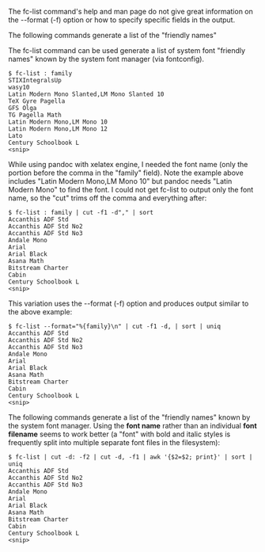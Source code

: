 The fc-list command's help and man page do not give great information on the --format (-f) option or how to specify specific fields in the output.


The following commands generate a list of the "friendly names" 

The fc-list command can be used generate a list of system font "friendly names" known by the system font manager (via fontconfig).

```
$ fc-list : family
STIXIntegralsUp
wasy10
Latin Modern Mono Slanted,LM Mono Slanted 10
TeX Gyre Pagella
GFS Olga
TG Pagella Math
Latin Modern Mono,LM Mono 10
Latin Modern Mono,LM Mono 12
Lato
Century Schoolbook L
<snip>
```

While using pandoc with xelatex engine, I needed the font name (only the portion before the comma in the "family" field). Note the example above includes "Latin Modern Mono,LM Mono 10" but pandoc needs "Latin Modern Mono" to find the font. I could not get fc-list to output only the font name, so the "cut" trims off the comma and everything after:
```
$ fc-list : family | cut -f1 -d"," | sort
Accanthis ADF Std
Accanthis ADF Std No2
Accanthis ADF Std No3
Andale Mono
Arial
Arial Black
Asana Math
Bitstream Charter
Cabin
Century Schoolbook L
<snip>
```


This variation uses the --format (-f) option and produces output similar to the above example:
```
$ fc-list --format="%{family}\n" | cut -f1 -d, | sort | uniq
Accanthis ADF Std
Accanthis ADF Std No2
Accanthis ADF Std No3
Andale Mono
Arial
Arial Black
Asana Math
Bitstream Charter
Cabin
Century Schoolbook L
<snip>
```

The following commands generate a list of the "friendly names" known by the system font manager. Using the **font name** rather than an individual **font filename** seems to work better (a "font" with bold and italic styles is frequently split into multiple separate font files in the filesystem):

```
$ fc-list | cut -d: -f2 | cut -d, -f1 | awk '{$2=$2; print}' | sort | uniq
Accanthis ADF Std
Accanthis ADF Std No2
Accanthis ADF Std No3
Andale Mono
Arial 
Arial Black
Asana Math
Bitstream Charter
Cabin 
Century Schoolbook L
<snip>
```
